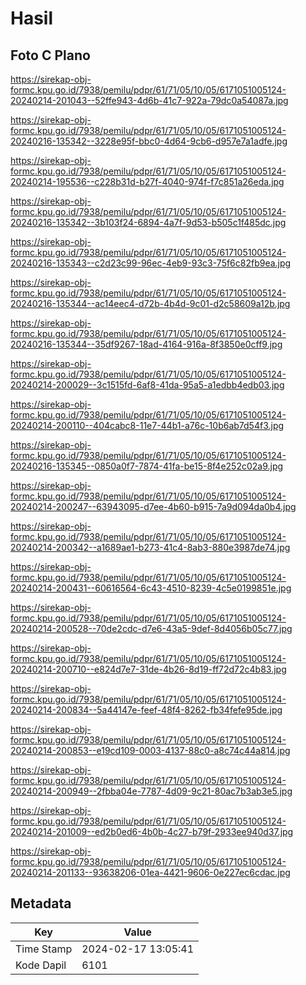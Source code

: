 # Hasil

## Foto C Plano

https://sirekap-obj-formc.kpu.go.id/7938/pemilu/pdpr/61/71/05/10/05/6171051005124-20240214-201043--52ffe943-4d6b-41c7-922a-79dc0a54087a.jpg

https://sirekap-obj-formc.kpu.go.id/7938/pemilu/pdpr/61/71/05/10/05/6171051005124-20240216-135342--3228e95f-bbc0-4d64-9cb6-d957e7a1adfe.jpg

https://sirekap-obj-formc.kpu.go.id/7938/pemilu/pdpr/61/71/05/10/05/6171051005124-20240214-195536--c228b31d-b27f-4040-974f-f7c851a26eda.jpg

https://sirekap-obj-formc.kpu.go.id/7938/pemilu/pdpr/61/71/05/10/05/6171051005124-20240216-135342--3b103f24-6894-4a7f-9d53-b505c1f485dc.jpg

https://sirekap-obj-formc.kpu.go.id/7938/pemilu/pdpr/61/71/05/10/05/6171051005124-20240216-135343--c2d23c99-96ec-4eb9-93c3-75f6c82fb9ea.jpg

https://sirekap-obj-formc.kpu.go.id/7938/pemilu/pdpr/61/71/05/10/05/6171051005124-20240216-135344--ac14eec4-d72b-4b4d-9c01-d2c58609a12b.jpg

https://sirekap-obj-formc.kpu.go.id/7938/pemilu/pdpr/61/71/05/10/05/6171051005124-20240216-135344--35df9267-18ad-4164-916a-8f3850e0cff9.jpg

https://sirekap-obj-formc.kpu.go.id/7938/pemilu/pdpr/61/71/05/10/05/6171051005124-20240214-200029--3c1515fd-6af8-41da-95a5-a1edbb4edb03.jpg

https://sirekap-obj-formc.kpu.go.id/7938/pemilu/pdpr/61/71/05/10/05/6171051005124-20240214-200110--404cabc8-11e7-44b1-a76c-10b6ab7d54f3.jpg

https://sirekap-obj-formc.kpu.go.id/7938/pemilu/pdpr/61/71/05/10/05/6171051005124-20240216-135345--0850a0f7-7874-41fa-be15-8f4e252c02a9.jpg

https://sirekap-obj-formc.kpu.go.id/7938/pemilu/pdpr/61/71/05/10/05/6171051005124-20240214-200247--63943095-d7ee-4b60-b915-7a9d094da0b4.jpg

https://sirekap-obj-formc.kpu.go.id/7938/pemilu/pdpr/61/71/05/10/05/6171051005124-20240214-200342--a1689ae1-b273-41c4-8ab3-880e3987de74.jpg

https://sirekap-obj-formc.kpu.go.id/7938/pemilu/pdpr/61/71/05/10/05/6171051005124-20240214-200431--60616564-6c43-4510-8239-4c5e0199851e.jpg

https://sirekap-obj-formc.kpu.go.id/7938/pemilu/pdpr/61/71/05/10/05/6171051005124-20240214-200528--70de2cdc-d7e6-43a5-9def-8d4056b05c77.jpg

https://sirekap-obj-formc.kpu.go.id/7938/pemilu/pdpr/61/71/05/10/05/6171051005124-20240214-200710--e824d7e7-31de-4b26-8d19-ff72d72c4b83.jpg

https://sirekap-obj-formc.kpu.go.id/7938/pemilu/pdpr/61/71/05/10/05/6171051005124-20240214-200834--5a44147e-feef-48f4-8262-fb34fefe95de.jpg

https://sirekap-obj-formc.kpu.go.id/7938/pemilu/pdpr/61/71/05/10/05/6171051005124-20240214-200853--e19cd109-0003-4137-88c0-a8c74c44a814.jpg

https://sirekap-obj-formc.kpu.go.id/7938/pemilu/pdpr/61/71/05/10/05/6171051005124-20240214-200949--2fbba04e-7787-4d09-9c21-80ac7b3ab3e5.jpg

https://sirekap-obj-formc.kpu.go.id/7938/pemilu/pdpr/61/71/05/10/05/6171051005124-20240214-201009--ed2b0ed6-4b0b-4c27-b79f-2933ee940d37.jpg

https://sirekap-obj-formc.kpu.go.id/7938/pemilu/pdpr/61/71/05/10/05/6171051005124-20240214-201133--93638206-01ea-4421-9606-0e227ec6cdac.jpg


## Metadata

| Key        | Value               |
| ---------- | ------------------- |
| Time Stamp | 2024-02-17 13:05:41 |
| Kode Dapil | 6101                |



